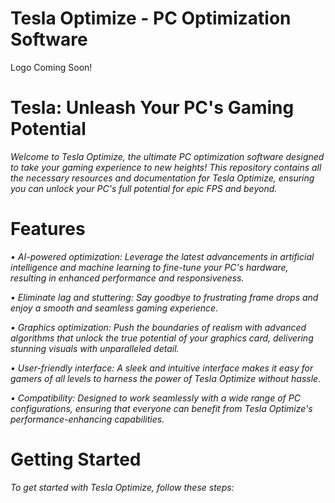 # Tesla Optimize - PC Optimization Software

Logo Coming Soon!

# Tesla: Unleash Your PC's Gaming Potential

*Welcome to Tesla Optimize, the ultimate PC optimization software designed to take your gaming experience to new heights! This repository contains all the necessary resources and documentation for Tesla Optimize, ensuring you can unlock your PC's full potential for epic FPS and beyond.*

# Features

*• AI-powered optimization: Leverage the latest advancements in artificial intelligence and machine learning to fine-tune your PC's hardware, resulting in enhanced performance and responsiveness.*

*• Eliminate lag and stuttering: Say goodbye to frustrating frame drops and enjoy a smooth and seamless gaming experience.*

*• Graphics optimization: Push the boundaries of realism with advanced algorithms that unlock the true potential of your graphics card, delivering stunning visuals with unparalleled detail.*

*• User-friendly interface: A sleek and intuitive interface makes it easy for gamers of all levels to harness the power of Tesla Optimize without hassle.*

*• Compatibility: Designed to work seamlessly with a wide range of PC configurations, ensuring that everyone can benefit from Tesla Optimize's performance-enhancing capabilities.*

# Getting Started

*To get started with Tesla Optimize, follow these steps:*
